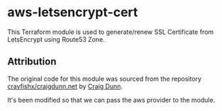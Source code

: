 # aws-letsencrypt-cert

This Terraform module is used to generate/renew SSL Certificate from LetsEncrypt using Route53 Zone.

## Attribution

The original code for this module was sourced from the repository [crayfishx/craigdunn.net](https://github.com/crayfishx/craigdunn.net) by [Craig Dunn](https://github.com/crayfishx). 

It's been modified so that we can pass the aws provider to the module.
